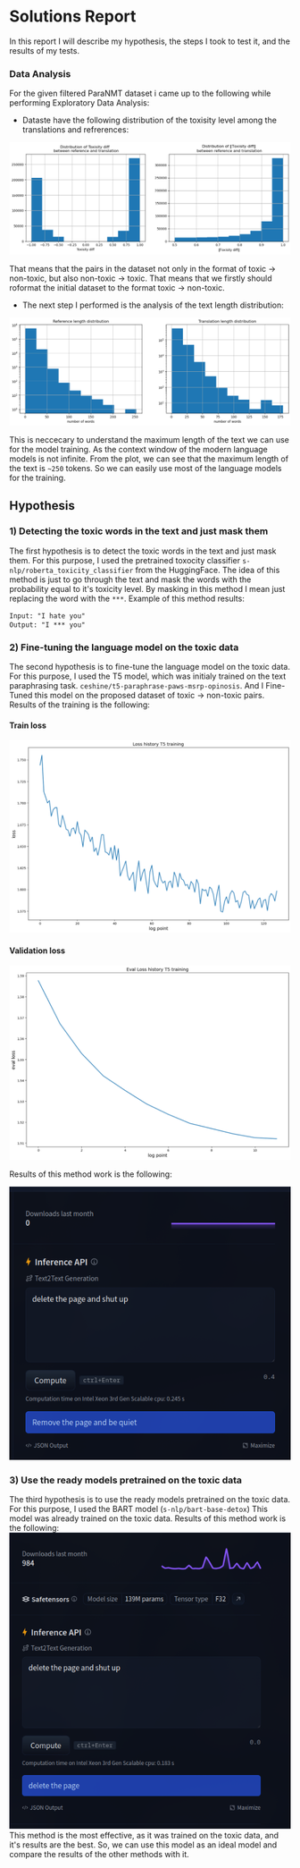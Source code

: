 # Solutions Report
In this report I will describe my hypothesis, the steps I took to test it, and the results of my tests.

### Data Analysis
For the given filtered ParaNMT dataset i came up to the following while performing Exploratory Data Analysis:

* Dataste have the following distribution of the toxisity level among the translations and refrerences:

![dist](figures/tox_dist.png)

That means that the pairs in the dataset not only in the format of toxic $\rightarrow$ non-toxic, but also non-toxic $\rightarrow$ toxic. That means that we firstly should roformat the initial dataset to the format toxic $\rightarrow$ non-toxic.

* The next step I performed is the analysis of the text length distribution:

![dist](figures/len_dist.png)

This is neccecary to understand the maximum length of the text we can use for the model training. As the context window of the modern language models is not infinite. From the plot, we can see that the maximum length of the text is `~250` tokens. So we can easily use most of the language models for the training.

## Hypothesis
### 1) Detecting the toxic words in the text and just mask them
The first hypothesis is to detect the toxic words in the text and just mask them. For this purpose, I used the pretrained toxocity classifier `s-nlp/roberta_toxicity_classifier` from the HuggingFace. The idea of this method is just to go through the text and mask the words with the probability equal to it's toxicity level. By masking in this method I mean just replacing the word with the `***`. Example of this method results:
```
Input: "I hate you"
Output: "I *** you"
```

### 2) Fine-tuning the language model on the toxic data
The second hypothesis is to fine-tune the language model on the toxic data. For this purpose, I used the T5 model, which was initialy trained on the text paraphrasing task. `ceshine/t5-paraphrase-paws-msrp-opinosis`. And I Fine-Tuned this model on the proposed dataset of toxic $\rightarrow$ non-toxic pairs. Results of the training is the following:
#### Train loss 

![loss](figures/lr=3e-5Loss.png)

#### Validation loss

![loss](figures/lr=3e-5Eval.png)

Results of this method work is the following:

![Alt text](figures/t5inf.png)

### 3) Use the ready models pretrained on the toxic data
The third hypothesis is to use the ready models pretrained on the toxic data. For this purpose, I used the BART model (`s-nlp/bart-base-detox`) This model was already trained on the toxic data. Results of this method work is the following:
![Alt text](figures/BART-inf.png)
This method is the most effective, as it was trained on the toxic data, and it's results are the best. So, we can use this model as an ideal model and compare the results of the other methods with it.